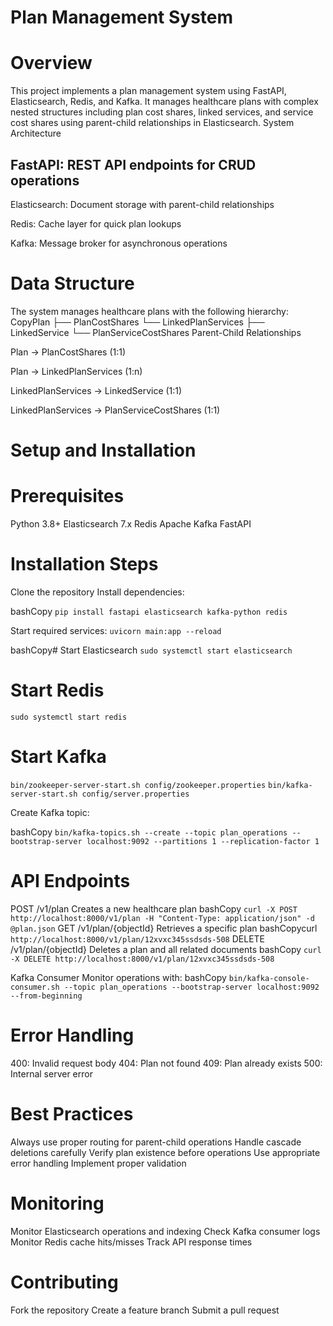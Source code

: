 





# Plan Management System
# Overview
This project implements a  plan management system using FastAPI, Elasticsearch, Redis, and Kafka. It manages healthcare plans with complex nested structures including plan cost shares, linked services, and service cost shares using parent-child relationships in Elasticsearch.
System Architecture

## FastAPI: REST API endpoints for CRUD operations

Elasticsearch: Document storage with parent-child relationships

Redis: Cache layer for quick plan lookups

Kafka: Message broker for asynchronous operations


# Data Structure
The system manages healthcare plans with the following hierarchy:
CopyPlan 
├── PlanCostShares 
└── LinkedPlanServices 
    ├── LinkedService 
    └── PlanServiceCostShares 
Parent-Child Relationships

Plan → PlanCostShares (1:1)

Plan → LinkedPlanServices (1:n)

LinkedPlanServices → LinkedService (1:1)

LinkedPlanServices → PlanServiceCostShares (1:1)

# Setup and Installation
# Prerequisites

Python 3.8+
Elasticsearch 7.x
Redis
Apache Kafka
FastAPI

# Installation Steps

Clone the repository
Install dependencies:

bashCopy `pip install fastapi elasticsearch kafka-python redis`

Start required services: `uvicorn main:app --reload`

bashCopy# Start Elasticsearch
`sudo systemctl start elasticsearch`

# Start Redis
`sudo systemctl start redis`

# Start Kafka
`bin/zookeeper-server-start.sh config/zookeeper.properties`
`bin/kafka-server-start.sh config/server.properties`

Create Kafka topic:

bashCopy `bin/kafka-topics.sh --create --topic plan_operations --bootstrap-server localhost:9092 --partitions 1 --replication-factor 1`

# API Endpoints
POST /v1/plan
Creates a new healthcare plan
bashCopy `curl -X POST http://localhost:8000/v1/plan -H "Content-Type: application/json" -d @plan.json`
GET /v1/plan/{objectId}
Retrieves a specific plan
bashCopycurl `http://localhost:8000/v1/plan/12xvxc345ssdsds-508`
DELETE /v1/plan/{objectId}
Deletes a plan and all related documents
bashCopy `curl -X DELETE http://localhost:8000/v1/plan/12xvxc345ssdsds-508`

Kafka Consumer
Monitor operations with:
bashCopy `bin/kafka-console-consumer.sh --topic plan_operations --bootstrap-server localhost:9092 --from-beginning`

# Error Handling

400: Invalid request body
404: Plan not found
409: Plan already exists
500: Internal server error

# Best Practices

Always use proper routing for parent-child operations
Handle cascade deletions carefully
Verify plan existence before operations
Use appropriate error handling
Implement proper validation

# Monitoring

Monitor Elasticsearch operations and indexing
Check Kafka consumer logs
Monitor Redis cache hits/misses
Track API response times

# Contributing

Fork the repository
Create a feature branch
Submit a pull request
